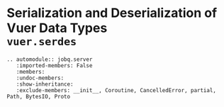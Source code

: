 # Serialization and Deserialization of Vuer Data Types<br/>`vuer.serdes`


```{eval-rst}
.. automodule:: jobq.server
   :imported-members: False
   :members:
   :undoc-members:
   :show-inheritance:
   :exclude-members: __init__, Coroutine, CancelledError, partial, Path, BytesIO, Proto
```

